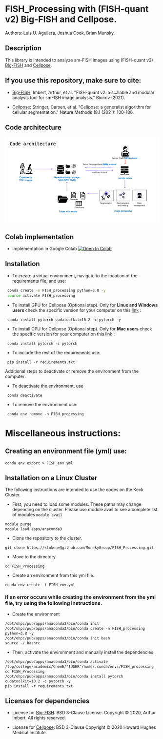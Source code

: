 # FISH_Processing with (FISH-quant v2) Big-FISH and Cellpose.

Authors: Luis U. Aguilera, Joshua Cook, Brian Munsky.

## Description

This library is intended to analyze sm-FISH images using (FISH-quant v2) [Big-FISH](https://github.com/fish-quant/big-fish) and [Cellpose](https://github.com/MouseLand/cellpose).

## If you use this repository, make sure to cite:

- [Big-FISH](https://github.com/fish-quant/big-fish):
Imbert, Arthur, et al. "FISH-quant v2: a scalable and modular analysis tool for smFISH image analysis." Biorxiv (2021).

- [Cellpose](https://github.com/MouseLand/cellpose):
 Stringer, Carsen, et al. "Cellpose: a generalist algorithm for cellular segmentation." Nature Methods 18.1 (2021): 100-106.


## Code architecture

<img src= https://github.com/MunskyGroup/FISH_Processing/raw/main/docs/code_architecture.png alt="drawing" width="1200"/>

## Colab implementation

 * Implementation in Google Colab [![Open In Colab](https://colab.research.google.com/assets/colab-badge.svg)]( https://colab.research.google.com/drive/1CQx4e5MQ0ZsZSQgqtLzVVh53dAg4uaQj?usp=sharing)


## Installation

* To create a virtual environment, navigate to the location of the requirements file, and use:
```bash
 conda create -n FISH_processing python=3.8 -y
 source activate FISH_processing
```
* To install GPU for Cellpose (Optional step). Only for **Linux and Windows users** check the specific version for your computer on this [link]( https://pytorch.org/get-started/locally/) :
```
 conda install pytorch cudatoolkit=10.2 -c pytorch -y
```
* To install CPU for Cellpose (Optional step). Only for **Mac users** check the specific version for your computer on this [link]( https://pytorch.org/get-started/locally/) :
```
 conda install pytorch -c pytorch
```
* To include the rest of the requirements use:
```
 pip install -r requirements.txt
```
Additional steps to deactivate or remove the environment from the computer:
* To deactivate the environment, use
```
 conda deactivate
```
* To remove the environment use:
```
 conda env remove -n FISH_processing
```

# Miscellaneous instructions:

## Creating an environment file (yml) use:
```
conda env export > FISH_env.yml
```

## Installation on a Linux Cluster

The following instructions are intended to use the codes on the Keck Cluster.

* First, you need to load some modules. These paths may change depending on the cluster. Please use module avail to see a complete list of modules
```module avail```
```
module purge
module load apps/anaconda3
```
* Clone the repository to the cluster.
```
git clone https://<token>@github.com/MunskyGroup/FISH_Processing.git
```
* Move to the directory
```
cd FISH_Processing 
```
* Create an environment from this yml file.
```
conda env create -f FISH_env.yml
```

###  If an error occurs while creating the environment from the yml file, try using the following instructions.

* Create the environment
```
/opt/ohpc/pub/apps/anaconda3/bin/conda init 
/opt/ohpc/pub/apps/anaconda3/bin/conda create -n FISH_processing python=3.8 -y
/opt/ohpc/pub/apps/anaconda3/bin/conda init bash
source ~/.bashrc
```

* Then, activate the environment and manually install the dependencies.

```
/opt/ohpc/pub/apps/anaconda3/bin/conda activate /top/college/academic/ChemE/"$USER"/home/.conda/envs/FISH_processing
cd FISH_Processing
/opt/ohpc/pub/apps/anaconda3/bin/conda install pytorch cudatoolkit=10.2 -c pytorch -y
pip install -r requirements.txt
```

## Licenses for dependencies

- License for [Big-FISH](https://github.com/fish-quant/big-fish): BSD 3-Clause License. Copyright © 2020, Arthur Imbert. All rights reserved.

- License for [Cellpose](https://github.com/MouseLand/cellpose): BSD 3-Clause Copyright © 2020 Howard Hughes Medical Institute. 

